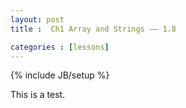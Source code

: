 ```yaml
---
layout: post
title :  Ch1 Array and Strings —— 1.8

categories : [lessons]
---
```


{% include JB/setup %}

This is a test.